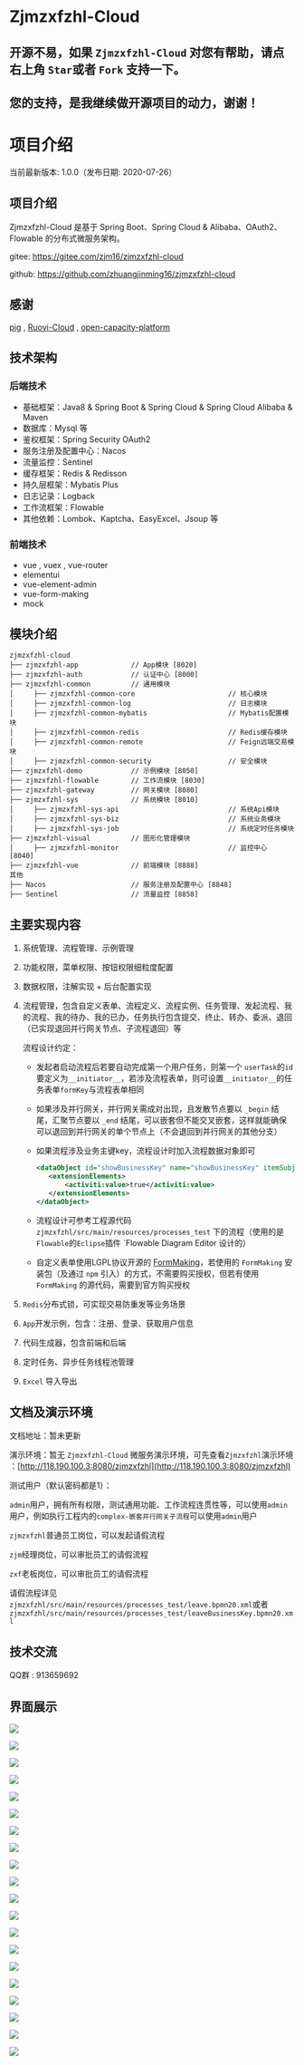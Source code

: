 # Zjmzxfzhl-Cloud

## 开源不易，如果 `Zjmzxfzhl-Cloud` 对您有帮助，请点右上角 `Star`或者 `Fork` 支持一下。

## 您的支持，是我继续做开源项目的动力，谢谢！

# 项目介绍

当前最新版本: 1.0.0（发布日期: 2020-07-26）
## 项目介绍

Zjmzxfzhl-Cloud 是基于 Spring Boot、Spring Cloud & Alibaba、OAuth2、Flowable 的分布式微服务架构。

gitee: https://gitee.com/zjm16/zjmzxfzhl-cloud

github: https://github.com/zhuangjinming16/zjmzxfzhl-cloud

## 感谢

[pig](https://gitee.com/log4j/pig) , [Ruoyi-Cloud](https://gitee.com/y_project/RuoYi-Cloud) , [open-capacity-platform](https://gitee.com/owenwangwen/open-capacity-platform)

## 技术架构
### 后端技术

* 基础框架：Java8 & Spring Boot & Spring Cloud & Spring Cloud Alibaba & Maven
* 数据库：Mysql 等
* 鉴权框架：Spring Security OAuth2
* 服务注册及配置中心：Nacos
* 流量监控：Sentinel
* 缓存框架：Redis & Redisson
* 持久层框架：Mybatis Plus
* 日志记录：Logback
* 工作流框架：Flowable
* 其他依赖：Lombok、Kaptcha、EasyExcel、Jsoup 等

### 前端技术
- vue , vuex , vue-router
- elementui
- vue-element-admin
- vue-form-making
- mock

## 模块介绍

~~~
zjmzxfzhl-cloud
├── zjmzxfzhl-app             // App模块 [8020]
├── zjmzxfzhl-auth            // 认证中心 [8000]     
├── zjmzxfzhl-common          // 通用模块
│     ├── zjmzxfzhl-common-core                       // 核心模块
│     ├── zjmzxfzhl-common-log                        // 日志模块
│     ├── zjmzxfzhl-common-mybatis                    // Mybatis配置模块
│     ├── zjmzxfzhl-common-redis                      // Redis缓存模块
│     ├── zjmzxfzhl-common-remote                     // Feign远端交易模块
│     ├── zjmzxfzhl-common-security                   // 安全模块
├── zjmzxfzhl-demo            // 示例模块 [8050]
├── zjmzxfzhl-flowable        // 工作流模块 [8030]
├── zjmzxfzhl-gateway         // 网关模块 [8080]
├── zjmzxfzhl-sys             // 系统模块 [8010]
│     ├── zjmzxfzhl-sys-api                           // 系统Api模块
│     ├── zjmzxfzhl-sys-biz                           // 系统业务模块
│     ├── zjmzxfzhl-sys-job                           // 系统定时任务模块
├── zjmzxfzhl-visual          // 图形化管理模块
│     ├── zjmzxfzhl-monitor                           // 监控中心 [8040]
├── zjmzxfzhl-vue             // 前端模块 [8888]
其他
├── Nacos                     // 服务注册及配置中心 [8848]
├── Sentinel                  // 流量监控 [8858]
~~~

## 主要实现内容
1. 系统管理、流程管理、示例管理

2. 功能权限，菜单权限、按钮权限细粒度配置

3. 数据权限，注解实现 + 后台配置实现

4. 流程管理，包含自定义表单、流程定义、流程实例、任务管理、发起流程、我的流程、我的待办、我的已办，任务执行包含提交、终止、转办、委派、退回（已实现退回并行网关节点、子流程退回）等

   流程设计约定：

   - 发起者启动流程后若要自动完成第一个用户任务，则第一个 `userTask`的`id`要定义为`__initiator__`，若涉及流程表单，则可设置`__initiator__`的任务表单`formKey`与流程表单相同

   - 如果涉及并行网关，并行网关需成对出现，且发散节点要以 `_begin` 结尾，汇聚节点要以 `_end` 结尾，可以嵌套但不能交叉嵌套，这样就能确保可以退回到并行网关的单个节点上（不会退回到并行网关的其他分支）

   - 如果流程涉及业务主键key，流程设计时加入流程数据对象即可

     ```xml
     <dataObject id="showBusinessKey" name="showBusinessKey" itemSubjectRef="xsd:boolean">
     	<extensionElements>
     		<activiti:value>true</activiti:value>
     	</extensionElements>
     </dataObject>
     ```

   - 流程设计可参考工程源代码 `zjmzxfzhl/src/main/resources/processes_test` 下的流程（使用的是`Flowable`的`Eclipse`插件 `Flowable Diagram Editor 设计的）

   - 自定义表单使用LGPL协议开源的 [FormMaking](http://form.xiaoyaoji.cn/pricing/#/zh-CN/)，若使用的 `FormMaking` 安装包（及通过 `npm` 引入）的方式，不需要购买授权，但若有使用 `FormMaking` 的源代码，需要到官方购买授权

5. `Redis`分布式锁，可实现交易防重发等业务场景

6. `App`开发示例，包含：注册、登录、获取用户信息

7. 代码生成器，包含前端和后端

8. 定时任务、异步任务线程池管理

9. `Excel` 导入导出

## 文档及演示环境
文档地址：暂未更新

演示环境：暂无 `Zjmzxfzhl-Cloud` 微服务演示环境，可先查看`Zjmzxfzhl`演示环境 ：[http://118.190.100.3:8080/zjmzxfzhl](http://118.190.100.3:8080/zjmzxfzhl) 

测试用户（默认密码都是1）：

`admin`用户，拥有所有权限，测试通用功能、工作流程连贯性等，可以使用`admin`用户，例如执行工程内的`complex-嵌套并行网关子流程`可以使用`admin`用户

`zjmzxfzhl`普通员工岗位，可以发起请假流程

`zjm`经理岗位，可以审批员工的请假流程

`zxf`老板岗位，可以审批员工的请假流程

请假流程详见`zjmzxfzhl/src/main/resources/processes_test/leave.bpmn20.xml`或者`zjmzxfzhl/src/main/resources/processes_test/leaveBusinessKey.bpmn20.xml`

## 技术交流
QQ群 : 913659692

## 界面展示

![](https://img-blog.csdnimg.cn/20200328211217434.png?x-oss-process=image/watermark,type_ZmFuZ3poZW5naGVpdGk,shadow_10,text_aHR0cHM6Ly9ibG9nLmNzZG4ubmV0L3pqbTE2,size_16,color_FFFFFF,t_70)

![](https://img-blog.csdnimg.cn/2020032821122660.png?x-oss-process=image/watermark,type_ZmFuZ3poZW5naGVpdGk,shadow_10,text_aHR0cHM6Ly9ibG9nLmNzZG4ubmV0L3pqbTE2,size_16,color_FFFFFF,t_70)

![](https://img-blog.csdnimg.cn/20200328211234880.png?x-oss-process=image/watermark,type_ZmFuZ3poZW5naGVpdGk,shadow_10,text_aHR0cHM6Ly9ibG9nLmNzZG4ubmV0L3pqbTE2,size_16,color_FFFFFF,t_70)

![](https://img-blog.csdnimg.cn/20200328211245801.png?x-oss-process=image/watermark,type_ZmFuZ3poZW5naGVpdGk,shadow_10,text_aHR0cHM6Ly9ibG9nLmNzZG4ubmV0L3pqbTE2,size_16,color_FFFFFF,t_70)

![](https://img-blog.csdnimg.cn/20200328211256213.png?x-oss-process=image/watermark,type_ZmFuZ3poZW5naGVpdGk,shadow_10,text_aHR0cHM6Ly9ibG9nLmNzZG4ubmV0L3pqbTE2,size_16,color_FFFFFF,t_70)

![](https://img-blog.csdnimg.cn/20200328211323783.png?x-oss-process=image/watermark,type_ZmFuZ3poZW5naGVpdGk,shadow_10,text_aHR0cHM6Ly9ibG9nLmNzZG4ubmV0L3pqbTE2,size_16,color_FFFFFF,t_70)

![](https://img-blog.csdnimg.cn/20200328211441117.png?x-oss-process=image/watermark,type_ZmFuZ3poZW5naGVpdGk,shadow_10,text_aHR0cHM6Ly9ibG9nLmNzZG4ubmV0L3pqbTE2,size_16,color_FFFFFF,t_70)

![](https://img-blog.csdnimg.cn/20200328211448303.png?x-oss-process=image/watermark,type_ZmFuZ3poZW5naGVpdGk,shadow_10,text_aHR0cHM6Ly9ibG9nLmNzZG4ubmV0L3pqbTE2,size_16,color_FFFFFF,t_70)

![](https://img-blog.csdnimg.cn/20200328211505420.png?x-oss-process=image/watermark,type_ZmFuZ3poZW5naGVpdGk,shadow_10,text_aHR0cHM6Ly9ibG9nLmNzZG4ubmV0L3pqbTE2,size_16,color_FFFFFF,t_70)

![](https://img-blog.csdnimg.cn/20200328211524258.png?x-oss-process=image/watermark,type_ZmFuZ3poZW5naGVpdGk,shadow_10,text_aHR0cHM6Ly9ibG9nLmNzZG4ubmV0L3pqbTE2,size_16,color_FFFFFF,t_70)

![](https://img-blog.csdnimg.cn/20200328211756182.png?x-oss-process=image/watermark,type_ZmFuZ3poZW5naGVpdGk,shadow_10,text_aHR0cHM6Ly9ibG9nLmNzZG4ubmV0L3pqbTE2,size_16,color_FFFFFF,t_70)

![](https://img-blog.csdnimg.cn/20200328211559996.png?x-oss-process=image/watermark,type_ZmFuZ3poZW5naGVpdGk,shadow_10,text_aHR0cHM6Ly9ibG9nLmNzZG4ubmV0L3pqbTE2,size_16,color_FFFFFF,t_70)

![](https://img-blog.csdnimg.cn/20200328211539437.png?x-oss-process=image/watermark,type_ZmFuZ3poZW5naGVpdGk,shadow_10,text_aHR0cHM6Ly9ibG9nLmNzZG4ubmV0L3pqbTE2,size_16,color_FFFFFF,t_70)

![](https://img-blog.csdnimg.cn/20200328211642491.png?x-oss-process=image/watermark,type_ZmFuZ3poZW5naGVpdGk,shadow_10,text_aHR0cHM6Ly9ibG9nLmNzZG4ubmV0L3pqbTE2,size_16,color_FFFFFF,t_70)

![](https://img-blog.csdnimg.cn/20200328211850894.png?x-oss-process=image/watermark,type_ZmFuZ3poZW5naGVpdGk,shadow_10,text_aHR0cHM6Ly9ibG9nLmNzZG4ubmV0L3pqbTE2,size_16,color_FFFFFF,t_70)

![](https://img-blog.csdnimg.cn/20200328211904277.png?x-oss-process=image/watermark,type_ZmFuZ3poZW5naGVpdGk,shadow_10,text_aHR0cHM6Ly9ibG9nLmNzZG4ubmV0L3pqbTE2,size_16,color_FFFFFF,t_70)

![](https://img-blog.csdnimg.cn/20200328211910561.png?x-oss-process=image/watermark,type_ZmFuZ3poZW5naGVpdGk,shadow_10,text_aHR0cHM6Ly9ibG9nLmNzZG4ubmV0L3pqbTE2,size_16,color_FFFFFF,t_70)

![](https://img-blog.csdnimg.cn/20200328211924102.png?x-oss-process=image/watermark,type_ZmFuZ3poZW5naGVpdGk,shadow_10,text_aHR0cHM6Ly9ibG9nLmNzZG4ubmV0L3pqbTE2,size_16,color_FFFFFF,t_70)

![](https://img-blog.csdnimg.cn/20200328211930452.png?x-oss-process=image/watermark,type_ZmFuZ3poZW5naGVpdGk,shadow_10,text_aHR0cHM6Ly9ibG9nLmNzZG4ubmV0L3pqbTE2,size_16,color_FFFFFF,t_70)

![](https://img-blog.csdnimg.cn/20200328211936458.png?x-oss-process=image/watermark,type_ZmFuZ3poZW5naGVpdGk,shadow_10,text_aHR0cHM6Ly9ibG9nLmNzZG4ubmV0L3pqbTE2,size_16,color_FFFFFF,t_70)